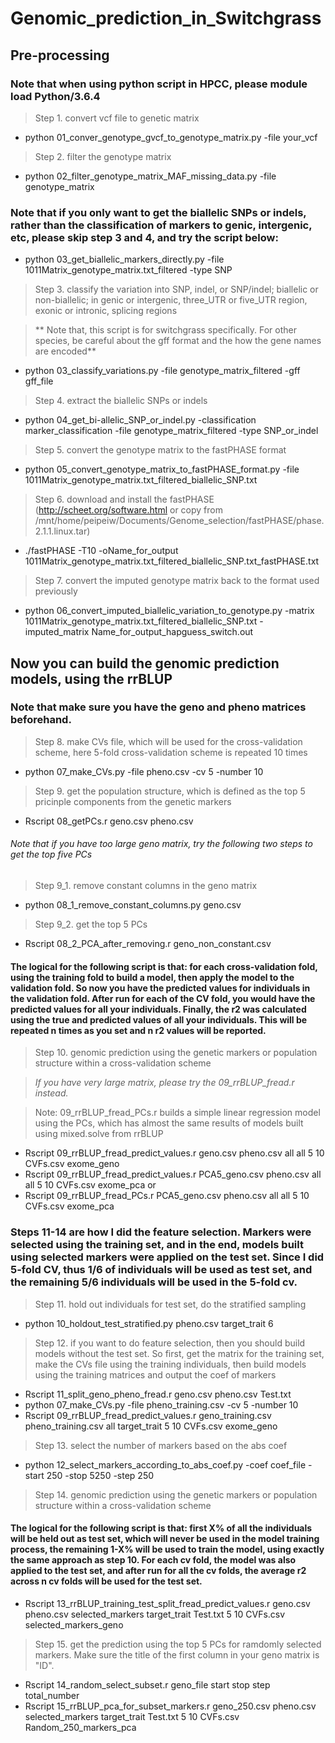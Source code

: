 # Genomic_prediction_in_Switchgrass

## Pre-processing
### Note that when using python script in HPCC, please module load Python/3.6.4

> Step 1. convert vcf file to genetic matrix
 - python 01_conver_genotype_gvcf_to_genotype_matrix.py -file your_vcf
 
> Step 2. filter the genotype matrix
 - python 02_filter_genotype_matrix_MAF_missing_data.py -file genotype_matrix
 
### Note that if you only want to get the biallelic SNPs or indels, rather than the classification of markers to genic, intergenic, etc, please skip step 3 and 4, and try the script below:
 - python 03_get_biallelic_markers_directly.py -file 1011Matrix_genotype_matrix.txt_filtered -type SNP

> Step 3. classify the variation into SNP, indel, or SNP/indel; biallelic or non-biallelic; in genic or intergenic, three_UTR or five_UTR region, exonic or intronic, splicing regions

> ** Note that, this script is for switchgrass specifically. For other species, be careful about the gff format and the how the gene names are encoded**

 - python 03_classify_variations.py -file genotype_matrix_filtered -gff gff_file

> Step 4. extract the biallelic SNPs or indels
 - python 04_get_bi-allelic_SNP_or_indel.py -classification marker_classification -file genotype_matrix_filtered -type SNP_or_indel

 
> Step 5. convert the genotype matrix to the fastPHASE format
 - python 05_convert_genotype_matrix_to_fastPHASE_format.py -file 1011Matrix_genotype_matrix.txt_filtered_biallelic_SNP.txt
 
> Step 6. download and install the fastPHASE (http://scheet.org/software.html or copy from /mnt/home/peipeiw/Documents/Genome_selection/fastPHASE/phase.2.1.1.linux.tar)
 - ./fastPHASE -T10 -oName_for_output 1011Matrix_genotype_matrix.txt_filtered_biallelic_SNP.txt_fastPHASE.txt

> Step 7. convert the imputed genotype matrix back to the format used previously
 - python 06_convert_imputed_biallelic_variation_to_genotype.py -matrix 1011Matrix_genotype_matrix.txt_filtered_biallelic_SNP.txt -imputed_matrix Name_for_output_hapguess_switch.out
 
 
## Now you can build the genomic prediction models, using the rrBLUP
### Note that make sure you have the geno and pheno matrices beforehand.
> Step 8. make CVs file, which will be used for the cross-validation scheme, here 5-fold cross-validation scheme is repeated 10 times
 - python 07_make_CVs.py -file pheno.csv -cv 5 -number 10

> Step 9. get the population structure, which is defined as the top 5 pricinple components from the genetic markers
 - Rscript 08_getPCs.r geno.csv pheno.csv
 
###### Note that if you have too large geno matrix, try the following two steps to get the top five PCs
> Step 9_1. remove constant columns in the geno matrix
 - python 08_1_remove_constant_columns.py geno.csv
 
> Step 9_2. get the top 5 PCs
 - Rscript 08_2_PCA_after_removing.r geno_non_constant.csv

#### The logical for the following script is that: for each cross-validation fold, using the training fold to build a model, then apply the model to the validation fold. So now you have the predicted values for individuals in the  validation fold. After run for each of the CV fold, you would have the predicted values for all your individuals. Finally, the r2 was calculated using the true and predicted values of all your individuals. This will be repeated n times as you set and n r2 values will be reported.
> Step 10. genomic prediction using the genetic markers or population structure within a cross-validation scheme

> *If you have very large matrix, please try the 09_rrBLUP_fread.r instead.*

> Note: 09_rrBLUP_fread_PCs.r builds a simple linear regression model using the PCs, which has almost the same results of models built using mixed.solve from rrBLUP
 - Rscript 09_rrBLUP_fread_predict_values.r geno.csv pheno.csv all all 5 10 CVFs.csv exome_geno
 - Rscript 09_rrBLUP_fread_predict_values.r PCA5_geno.csv pheno.csv all all 5 10 CVFs.csv exome_pca
 or
 - Rscript 09_rrBLUP_fread_PCs.r PCA5_geno.csv pheno.csv all all 5 10 CVFs.csv exome_pca


### Steps 11-14 are how I did the feature selection. Markers were selected using the training set, and in the end, models built using selected markers were applied on the test set. Since I did 5-fold CV, thus 1/6 of individuals will be used as test set, and the remaining 5/6 individuals will be used in the 5-fold cv.

> Step 11. hold out individuals for test set, do the stratified sampling
 - python 10_holdout_test_stratified.py pheno.csv target_trait 6

> Step 12. if you want to do feature selection, then you should build models without the test set. So first, get the matrix for the training set, make the CVs file using the training individuals, then build models using the training matrices and output the coef of markers

 - Rscript 11_split_geno_pheno_fread.r  geno.csv pheno.csv Test.txt
 - python 07_make_CVs.py -file pheno_training.csv -cv 5 -number 10
 - Rscript 09_rrBLUP_fread_predict_values.r geno_training.csv pheno_training.csv all target_trait 5 10 CVFs.csv exome_geno

> Step 13. select the number of markers based on the abs coef
 - python 12_select_markers_according_to_abs_coef.py  -coef coef_file -start 250 -stop 5250 -step 250

> Step 14. genomic prediction using the genetic markers or population structure within a cross-validation scheme

#### The logical for the following script is that: first X% of all the individuals will be held out as test set, which will never be used in the model training process, the remaining 1-X% will be used to train the model, using exactly the same approach as step 10. For each cv fold, the model was also applied to the test set, and after run for all the cv folds, the average r2 across n cv folds will be used for the test set. 

 - Rscript 13_rrBLUP_training_test_split_fread_predict_values.r geno.csv pheno.csv selected_markers target_trait Test.txt 5 10 CVFs.csv selected_markers_geno

> Step 15. get the prediction using the top 5 PCs for ramdomly selected markers. Make sure the title of the first column in your geno matrix is "ID".
 - Rscript 14_random_select_subset.r geno_file start stop step total_number
 - Rscript 15_rrBLUP_pca_for_subset_markers.r geno_250.csv pheno.csv selected_markers target_trait Test.txt 5 10 CVFs.csv Random_250_markers_pca
 
